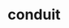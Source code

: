 ---
title: "conduit"
layout: cache
categories: [package, develop-2023-05-18]
meta: {"versions": ["0.8.7"], "compilers": ["gcc@=11.1.0", "gcc@=7.3.1", "gcc@=7.5.0", "oneapi@=2023.0.0"], "oss": ["amzn2", "ubuntu18.04", "ubuntu20.04"], "platforms": ["linux"], "targets": ["aarch64", "neoverse_n1", "ppc64le", "x86_64", "x86_64_v3"], "stacks": ["data-vis-sdk", "e4s", "e4s-oneapi", "e4s-power", "radiuss", "radiuss-aws", "radiuss-aws-aarch64", "root"], "num_specs": 13, "num_specs_by_stack": {"root": 13, "radiuss-aws-aarch64": 2, "radiuss-aws": 1, "radiuss": 1, "e4s-power": 2, "e4s-oneapi": 1, "data-vis-sdk": 4, "e4s": 2}}
spec_details: [{"hash": "ctyb2sjdtuo7g6dqgrsirijs2y5jy7td", "compiler": "gcc@=7.3.1", "versions": ["0.8.7"], "os": "amzn2", "platform": "linux", "target": "aarch64", "variants": ["~adios", "+blt_find_mpi", "build_system=cmake", "build_type=Release", "~caliper", "~doc", "~doxygen", "+examples", "+fortran", "generator=make", "+hdf5", "+hdf5_compat", "~ipo", "+mpi", "+parmetis", "~python", "+shared", "~silo", "+test", "+utilities", "~zfp"], "stacks": ["root", "radiuss-aws-aarch64"], "size": "-", "tarball": "https://binaries.spack.io/releases/develop-2023-05-18/build_cache/linux-amzn2-aarch64/gcc-7.3.1/conduit-0.8.7/linux-amzn2-aarch64-gcc-7.3.1-conduit-0.8.7-ctyb2sjdtuo7g6dqgrsirijs2y5jy7td.spack"}, {"hash": "tjtt7y434khhtaobrqx5kqnjfrr73xsk", "compiler": "gcc@=7.3.1", "versions": ["0.8.7"], "os": "amzn2", "platform": "linux", "target": "neoverse_n1", "variants": ["~adios", "+blt_find_mpi", "build_system=cmake", "build_type=Release", "~caliper", "~doc", "~doxygen", "+examples", "+fortran", "generator=make", "+hdf5", "+hdf5_compat", "~ipo", "+mpi", "+parmetis", "~python", "+shared", "~silo", "+test", "+utilities", "~zfp"], "stacks": ["root", "radiuss-aws-aarch64"], "size": "-", "tarball": "https://binaries.spack.io/releases/develop-2023-05-18/build_cache/linux-amzn2-neoverse_n1/gcc-7.3.1/conduit-0.8.7/linux-amzn2-neoverse_n1-gcc-7.3.1-conduit-0.8.7-tjtt7y434khhtaobrqx5kqnjfrr73xsk.spack"}, {"hash": "cifxjonmfwwekyxqecf6keshwvwprhi2", "compiler": "gcc@=7.3.1", "versions": ["0.8.7"], "os": "amzn2", "platform": "linux", "target": "x86_64_v3", "variants": ["~adios", "+blt_find_mpi", "build_system=cmake", "build_type=Release", "~caliper", "~doc", "~doxygen", "+examples", "+fortran", "generator=make", "+hdf5", "+hdf5_compat", "~ipo", "+mpi", "+parmetis", "~python", "+shared", "~silo", "+test", "+utilities", "~zfp"], "stacks": ["root", "radiuss-aws"], "size": "-", "tarball": "https://binaries.spack.io/releases/develop-2023-05-18/build_cache/linux-amzn2-x86_64_v3/gcc-7.3.1/conduit-0.8.7/linux-amzn2-x86_64_v3-gcc-7.3.1-conduit-0.8.7-cifxjonmfwwekyxqecf6keshwvwprhi2.spack"}, {"hash": "tshlmcpjfwdt6yzgj5j464w34fivg27a", "compiler": "gcc@=7.5.0", "versions": ["0.8.7"], "os": "ubuntu18.04", "platform": "linux", "target": "x86_64_v3", "variants": ["~adios", "+blt_find_mpi", "build_system=cmake", "build_type=Release", "~caliper", "~doc", "~doxygen", "+examples", "+fortran", "generator=make", "+hdf5", "+hdf5_compat", "~ipo", "+mpi", "+parmetis", "~python", "+shared", "~silo", "+test", "+utilities", "~zfp"], "stacks": ["root", "radiuss"], "size": "-", "tarball": "https://binaries.spack.io/releases/develop-2023-05-18/build_cache/linux-ubuntu18.04-x86_64_v3/gcc-7.5.0/conduit-0.8.7/linux-ubuntu18.04-x86_64_v3-gcc-7.5.0-conduit-0.8.7-tshlmcpjfwdt6yzgj5j464w34fivg27a.spack"}, {"hash": "2b7pij22vhlut3msg734yfzp2fr6ffsm", "compiler": "gcc@=11.1.0", "versions": ["0.8.7"], "os": "ubuntu20.04", "platform": "linux", "target": "ppc64le", "variants": ["~adios", "+blt_find_mpi", "build_system=cmake", "build_type=Release", "~caliper", "~doc", "~doxygen", "+examples", "+fortran", "generator=make", "+hdf5", "+hdf5_compat", "~ipo", "+mpi", "+parmetis", "~python", "+shared", "~silo", "+test", "+utilities", "~zfp"], "stacks": ["e4s-power", "root"], "size": "-", "tarball": "https://binaries.spack.io/releases/develop-2023-05-18/build_cache/linux-ubuntu20.04-ppc64le/gcc-11.1.0/conduit-0.8.7/linux-ubuntu20.04-ppc64le-gcc-11.1.0-conduit-0.8.7-2b7pij22vhlut3msg734yfzp2fr6ffsm.spack"}, {"hash": "bxfoz6iuel7c6vnqzakuweywbex72gve", "compiler": "gcc@=11.1.0", "versions": ["0.8.7"], "os": "ubuntu20.04", "platform": "linux", "target": "ppc64le", "variants": ["~adios", "+blt_find_mpi", "build_system=cmake", "build_type=Release", "~caliper", "~doc", "~doxygen", "+examples", "+fortran", "generator=make", "+hdf5", "~hdf5_compat", "~ipo", "+mpi", "+parmetis", "+python", "+shared", "~silo", "+test", "+utilities", "~zfp"], "stacks": ["e4s-power", "root"], "size": "-", "tarball": "https://binaries.spack.io/releases/develop-2023-05-18/build_cache/linux-ubuntu20.04-ppc64le/gcc-11.1.0/conduit-0.8.7/linux-ubuntu20.04-ppc64le-gcc-11.1.0-conduit-0.8.7-bxfoz6iuel7c6vnqzakuweywbex72gve.spack"}, {"hash": "sgzesukv5ugpbdbdi3r4bqm5mmggbfod", "compiler": "oneapi@=2023.0.0", "versions": ["0.8.7"], "os": "ubuntu20.04", "platform": "linux", "target": "x86_64", "variants": ["~adios", "+blt_find_mpi", "build_system=cmake", "build_type=Release", "~caliper", "~doc", "~doxygen", "+examples", "+fortran", "generator=make", "+hdf5", "+hdf5_compat", "~ipo", "+mpi", "+parmetis", "~python", "+shared", "~silo", "+test", "+utilities", "~zfp"], "stacks": ["e4s-oneapi", "root"], "size": "-", "tarball": "https://binaries.spack.io/releases/develop-2023-05-18/build_cache/linux-ubuntu20.04-x86_64/oneapi-2023.0.0/conduit-0.8.7/linux-ubuntu20.04-x86_64-oneapi-2023.0.0-conduit-0.8.7-sgzesukv5ugpbdbdi3r4bqm5mmggbfod.spack"}, {"hash": "xrrb4je2m5ppazxnp6xmhllvjqwjvl6w", "compiler": "gcc@=11.1.0", "versions": ["0.8.7"], "os": "ubuntu20.04", "platform": "linux", "target": "x86_64_v3", "variants": ["~adios", "+blt_find_mpi", "build_system=cmake", "build_type=Release", "~caliper", "~doc", "~doxygen", "+examples", "+fortran", "generator=make", "+hdf5", "~hdf5_compat", "~ipo", "+mpi", "+parmetis", "+python", "+shared", "~silo", "+test", "+utilities", "~zfp"], "stacks": ["data-vis-sdk", "root"], "size": "-", "tarball": "https://binaries.spack.io/releases/develop-2023-05-18/build_cache/linux-ubuntu20.04-x86_64_v3/gcc-11.1.0/conduit-0.8.7/linux-ubuntu20.04-x86_64_v3-gcc-11.1.0-conduit-0.8.7-xrrb4je2m5ppazxnp6xmhllvjqwjvl6w.spack"}, {"hash": "k4txkzopeqbl5qhr72sw4mhszwc7gbjp", "compiler": "gcc@=11.1.0", "versions": ["0.8.7"], "os": "ubuntu20.04", "platform": "linux", "target": "x86_64_v3", "variants": ["~adios", "+blt_find_mpi", "build_system=cmake", "build_type=Release", "~caliper", "~doc", "~doxygen", "+examples", "+fortran", "generator=make", "+hdf5", "~hdf5_compat", "~ipo", "+mpi", "+parmetis", "+python", "+shared", "~silo", "+test", "+utilities", "~zfp"], "stacks": ["data-vis-sdk", "root"], "size": "-", "tarball": "https://binaries.spack.io/releases/develop-2023-05-18/build_cache/linux-ubuntu20.04-x86_64_v3/gcc-11.1.0/conduit-0.8.7/linux-ubuntu20.04-x86_64_v3-gcc-11.1.0-conduit-0.8.7-k4txkzopeqbl5qhr72sw4mhszwc7gbjp.spack"}, {"hash": "uexslhvt4bmrbpqb63h4krz7r3a6bpwa", "compiler": "gcc@=11.1.0", "versions": ["0.8.7"], "os": "ubuntu20.04", "platform": "linux", "target": "x86_64_v3", "variants": ["~adios", "+blt_find_mpi", "build_system=cmake", "build_type=Release", "~caliper", "~doc", "~doxygen", "+examples", "+fortran", "generator=make", "+hdf5", "~hdf5_compat", "~ipo", "+mpi", "+parmetis", "+python", "+shared", "~silo", "+test", "+utilities", "~zfp"], "stacks": ["root", "e4s"], "size": "-", "tarball": "https://binaries.spack.io/releases/develop-2023-05-18/build_cache/linux-ubuntu20.04-x86_64_v3/gcc-11.1.0/conduit-0.8.7/linux-ubuntu20.04-x86_64_v3-gcc-11.1.0-conduit-0.8.7-uexslhvt4bmrbpqb63h4krz7r3a6bpwa.spack"}, {"hash": "saf2j43jezdgf3u2n65fck7x4d4wkk7f", "compiler": "gcc@=11.1.0", "versions": ["0.8.7"], "os": "ubuntu20.04", "platform": "linux", "target": "x86_64_v3", "variants": ["~adios", "+blt_find_mpi", "build_system=cmake", "build_type=Release", "~caliper", "~doc", "~doxygen", "+examples", "+fortran", "generator=make", "+hdf5", "~hdf5_compat", "~ipo", "+mpi", "+parmetis", "+python", "+shared", "~silo", "+test", "+utilities", "~zfp"], "stacks": ["data-vis-sdk", "root"], "size": "-", "tarball": "https://binaries.spack.io/releases/develop-2023-05-18/build_cache/linux-ubuntu20.04-x86_64_v3/gcc-11.1.0/conduit-0.8.7/linux-ubuntu20.04-x86_64_v3-gcc-11.1.0-conduit-0.8.7-saf2j43jezdgf3u2n65fck7x4d4wkk7f.spack"}, {"hash": "p7ponczxi52i4y6ylcfuaa46drdmhypz", "compiler": "gcc@=11.1.0", "versions": ["0.8.7"], "os": "ubuntu20.04", "platform": "linux", "target": "x86_64_v3", "variants": ["~adios", "+blt_find_mpi", "build_system=cmake", "build_type=Release", "~caliper", "~doc", "~doxygen", "+examples", "+fortran", "generator=make", "+hdf5", "~hdf5_compat", "~ipo", "+mpi", "+parmetis", "+python", "+shared", "~silo", "+test", "+utilities", "~zfp"], "stacks": ["data-vis-sdk", "root"], "size": "-", "tarball": "https://binaries.spack.io/releases/develop-2023-05-18/build_cache/linux-ubuntu20.04-x86_64_v3/gcc-11.1.0/conduit-0.8.7/linux-ubuntu20.04-x86_64_v3-gcc-11.1.0-conduit-0.8.7-p7ponczxi52i4y6ylcfuaa46drdmhypz.spack"}, {"hash": "cxt6jw3cwtdkpcc7lxkyzrnicqx7oiti", "compiler": "gcc@=11.1.0", "versions": ["0.8.7"], "os": "ubuntu20.04", "platform": "linux", "target": "x86_64_v3", "variants": ["~adios", "+blt_find_mpi", "build_system=cmake", "build_type=Release", "~caliper", "~doc", "~doxygen", "+examples", "+fortran", "generator=make", "+hdf5", "+hdf5_compat", "~ipo", "+mpi", "+parmetis", "~python", "+shared", "~silo", "+test", "+utilities", "~zfp"], "stacks": ["root", "e4s"], "size": "-", "tarball": "https://binaries.spack.io/releases/develop-2023-05-18/build_cache/linux-ubuntu20.04-x86_64_v3/gcc-11.1.0/conduit-0.8.7/linux-ubuntu20.04-x86_64_v3-gcc-11.1.0-conduit-0.8.7-cxt6jw3cwtdkpcc7lxkyzrnicqx7oiti.spack"}]
---